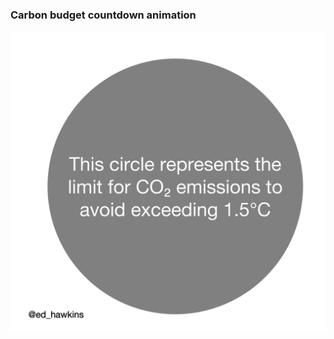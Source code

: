 ### Carbon budget countdown animation
[![Budget countdown](CARBON-BUDGET/CARBON-BUDGET-COUNTDOWN.gif)](CARBON-BUDGET/CARBON-BUDGET-COUNTDOWN.gif)
